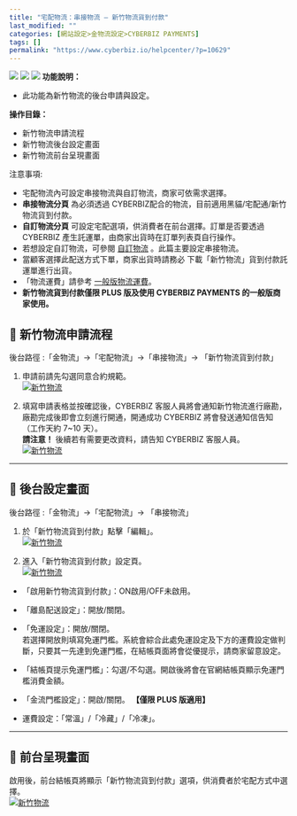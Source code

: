 ```yaml
---
title: "宅配物流：串接物流 — 新竹物流貨到付款"
last_modified: ""
categories: [網站設定>金物流設定>CYBERBIZ PAYMENTS]
tags: []
permalink: "https://www.cyberbiz.io/helpcenter/?p=10629"
---
```


![](https://www.cyberbiz.io/helpcenter/wp-content/uploads/CYBPAYMENTS.png)
![](https://www.cyberbiz.io/helpcenter/wp-content/uploads/一般版3.png)
![](https://www.cyberbiz.io/helpcenter/wp-content/uploads/PLUS版3.png)
**功能說明：**  

* 此功能為新竹物流的後台申請與設定。

**操作目錄：**

* 新竹物流申請流程
* 新竹物流後台設定畫面
* 新竹物流前台呈現畫面 

注意事項:  

* 宅配物流內可設定串接物流與自訂物流，商家可依需求選擇。
* **串接物流分頁** 為必須透過 CYBERBIZ配合的物流，目前適用黑貓/宅配通/新竹物流貨到付款。
* **自訂物流分頁** 可設定宅配選項，供消費者在前台選擇。訂單是否要透過 CYBERBIZ 產生託運單，由商家出貨時在訂單列表頁自行操作。
* 若想設定自訂物流，可參閱 [自訂物流](https://www.cyberbiz.io/helpcenter/?p=2746) 。此篇主要設定串接物流。
* 當顧客選擇此配送方式下單，商家出貨時請務必 下載「新竹物流」貨到付款託運單進行出貨。
* 「物流運費」請參考 [一般版物流運費](https://docs.google.com/spreadsheets/d/1EnwSkTWX2o5wkjBkfUcvxmfdv9dDj2d5/edit?gid=1409606563#gid=1409606563)。
* **新竹物流貨到付款僅限 PLUS 版及使用 CYBERBIZ PAYMENTS 的一般版商家使用。**



## 📌 新竹物流申請流程


後台路徑 :「金物流」→「宅配物流」→「串接物流」→ 「新竹物流貨到付款」  



1. 申請前請先勾選同意合約規範。  
[![新竹物流](https://www.cyberbiz.io/support/wp-content/uploads/新竹物流串接01.png)](https://www.cyberbiz.io/support/wp-content/uploads/新竹物流串接01.png)  

2. 填寫申請表格並按確認後，CYBERBIZ 客服人員將會通知新竹物流進行廠勘，廠勘完成後即會立刻進行開通，開通成功 CYBERBIZ 將會發送通知信告知（工作天約 7~10 天）。  
**請注意！** 後續若有需要更改資料，請告知 CYBERBIZ 客服人員。  
[![新竹物流](https://www.cyberbiz.io/support/wp-content/uploads/新竹物流串接05.png)](https://www.cyberbiz.io/support/wp-content/uploads/新竹物流串接05.png)

* * *



## 📌 後台設定畫面


後台路徑 :「金物流」→「宅配物流」→ 「串接物流」  



1. 於「新竹物流貨到付款」點擊「編輯」。  
[![新竹物流](https://www.cyberbiz.io/support/wp-content/uploads/新竹物流串接02.png)](https://www.cyberbiz.io/support/wp-content/uploads/新竹物流串接02.png)  



2. 進入「新竹物流貨到付款」設定頁。  
[![新竹物流](https://www.cyberbiz.io/support/wp-content/uploads/新竹物流串接03.png)](https://www.cyberbiz.io/support/wp-content/uploads/新竹物流串接03.png)  

* 「啟用新竹物流貨到付款」：ON啟用/OFF未啟用。


* 「離島配送設定」：開放/關閉。


* 「免運設定」：開放/關閉。  
若選擇開放則填寫免運門檻。系統會綜合此處免運設定及下方的運費設定做判斷，只要其一先達到免運門檻，在結帳頁面將會從優提示，請商家留意設定。



* 「結帳頁提示免運門檻」：勾選/不勾選。開啟後將會在官網結帳頁顯示免運門檻消費金額。


* 「金流門檻設定」：開啟/關閉。 **【僅限 PLUS 版適用】**


* 運費設定：「常溫」/「冷藏」/「冷凍」。


* * *



## 📌 前台呈現畫面


啟用後，前台結帳頁將顯示「新竹物流貨到付款」選項，供消費者於宅配方式中選擇。  
[![新竹物流](https://www.cyberbiz.io/support/wp-content/uploads/新竹物流串接04.png)](https://www.cyberbiz.io/support/wp-content/uploads/新竹物流串接04.png)  

